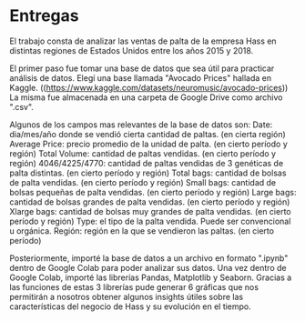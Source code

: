 # Entregas

El trabajo consta de analizar las ventas de palta de la empresa Hass en distintas regiones de Estados Unidos entre los años 2015 y 2018.

El primer paso fue tomar una base de datos que sea útil para practicar análisis de datos. Elegí una base llamada "Avocado Prices" hallada en Kaggle. ((https://www.kaggle.com/datasets/neuromusic/avocado-prices)) La misma fue almacenada en una carpeta de Google Drive como archivo ".csv". 

Algunos de los campos mas relevantes de la base de datos son:
Date: dia/mes/año donde se vendió cierta cantidad de paltas. (en cierta región)
Average Price: precio promedio de la unidad de palta. (en cierto período y región)
Total Volume: cantidad de paltas vendidas. (en cierto período y región)
4046/4225/4770: cantidad de paltas vendidas de 3 genéticas de palta distintas. (en cierto período y región)
Total bags: cantidad de bolsas de palta vendidas. (en cierto período y región)
Small bags: cantidad de bolsas pequeñas de palta vendidas. (en cierto período y región)
Large bags: cantidad de bolsas grandes de palta vendidas. (en cierto período y región)
Xlarge bags: cantidad de bolsas muy grandes de palta vendidas. (en cierto período y región)
Type: el tipo de la palta vendida. Puede ser convencional u orgánica.
Región: región en la que se vendieron las paltas. (en cierto período)


Posteriormente, importé la base de datos a un archivo en formato ".ipynb" dentro de Google Colab  para poder analizar sus datos. Una vez dentro de Google Colab, importé las librerías Pandas, Matplotlib y Seaborn. Gracias a las funciones de estas 3 librerías pude generar 6 gráficas que nos permitirán a nosotros obtener algunos insights útiles sobre las características del negocio de Hass y su evolución en el tiempo.
